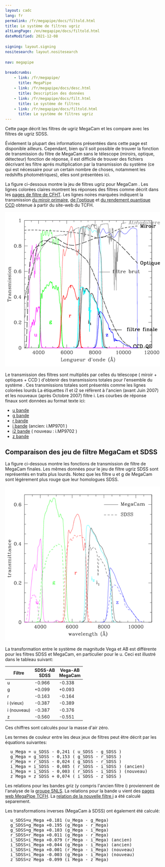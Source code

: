 ```yaml
---
layout: cadc
lang: fr
permalink: /fr/megapipe/docs/filtold.html
title: Le système de filtres ugriz
altLangPage: /en/megapipe/docs/filtold.html
dateModified: 2021-12-08

signing: layout.signing
nositesearch: layout.nositesearch

nav: megapipe

breadcrumbs:
    - link: /fr/megapipe/
      title: MegaPipe
    - link: /fr/megapipe/docs/desc.html
      title: Description des données
    - link: /fr/megapipe/docs/filt.html
      title: Le système de filtres
    - link: /fr/megapipe/docs/filtold.html
      title: Le système de filtres ugriz
---
```


<p>
    Cette page d&eacute;crit les filtres de ugriz MegaCam et les compare avec les
    filtres de ugriz SDSS.
</p>
<p>
    &Eacute;videment la plupart des informations pr&eacute;sent&eacute;es dans cette
    page est disponible ailleurs. Cependant, bien qu'il soit possible de
    trouver la fonction de transmission du filtre de MegaCam sans le
    t&eacute;lescope (miroirs, optique, d&eacute;tecteur) fonction de r&eacute;ponse, il est
    difficile de trouver des fichiers d&eacute;crivant les filtre apr&eacute;s
    multiplication par la transmission du syst&egrave;me (ce qui est n&eacute;cessaire pour
    un certain nombre de choses, notamment les redshifts photom&eacute;triques),
    elles sont pr&eacute;sent&eacute;es ici.
</p>
<p>
  La figure ci-dessous montre la jeu de filtres ugriz pour MegaCam .
  Les lignes color&eacute;es claires montrent les r&eacute;ponses des filtres
  comme d&eacute;crit dans les
  <a rel="external" href="https://www.cfht.hawaii.edu/Instruments/Imaging/MegaPrime/data.MegaPrime/MegaCam_Filters_data.txt">pages de filtre de CFHT</a>.
  Les lignes noires marqu&eacute;es indiquent la transmission 
  <a rel="external" href="https://www.cfht.hawaii.edu/Science/CFHTLS-OLD/MSWG/Al_coating.dat">du miroir primaire</a>,
  <a rel="external" href="https://www.cfht.hawaii.edu/Science/CFHTLS-OLD/MSWG/Optics_TR.dat">de l'optique</a> 
  et <a rel="external" href="https://www.cfht.hawaii.edu/Science/CFHTLS-OLD/MSWG/QE_camera.dat">du rendement quantique CCD</a>
  obtenue &agrave; partir du site-web du TCFH.
</p>
<img class="img-responsive" src="/static/images/megapipe/cfhtlsugriznew_fr.gif" alt="Jeu de filtres MegaCam"/>
<p>
  Le transmission des filtres sont multipli&eacute;s par celles du t&eacute;lescope ( miroir + optiques + CCD ) 
  d'obtenir des transmissions totales pour l'ensemble du syst&egrave;me .
  Ces transmissions totales sont pr&eacute;sent&eacute;s comme les lignes color&eacute;es lourds
  La &eacute;tiquettes i1 et i2 se r&eacute;f&egrave;rent &agrave; l'ancien (avant Juin 2007) et les nouveaux (apr&egrave;s Octobre 2007) filtre i.
  Les courbes de r&eacute;ponse finaux sont donn&eacute;es au format texte ici:
</p>
<ul>
  <li> <a href="/static/files/megapipe/uMega.fil">u bande</a></li>
  <li> <a href="/static/files/megapipe/gMega.fil">g bande</a></li>
  <li> <a href="/static/files/megapipe/rMega.fil">r bande</a></li>
  <li> <a href="/static/files/megapipe/iMega.fil">i bande</a> (ancien: i.MP9701 )</li>
  <li> <a href="/static/files/megapipe/i2Mega.fil">i2 bande</a> ( nouveau : i.MP9702 )</li>
  <li> <a href="/static/files/megapipe/zMega.fil">z bande</a></li>
</ul>
<h2>Comparaison des jeu de filtre MegaCam et SDSS</h2>
<p>
  La figure ci-dessous montre les fonctions de transmission de
  filtre de MegaCam finales.  Les m&ecirc;mes donn&eacute;es pour le jeu de
  filtre ugriz SDSS sont repr&eacute;sent&eacute;s en traits plus lourds.  Notez
  que les filtre u et g de MegaCam sont l&eacute;g&egrave;rement plus rouge que
  leur homologues SDSS.  
</p>
<img class="img-responsive" src="/static/images/megapipe/megasdssnew.gif" alt="MegaCam vs SDSS"/>
<p>
  La transformation entre le syst&egrave;me de magnitude Vega et AB est
  diff&eacute;rente pour les filtres SDSS et MegaCam, en particulier pour le u.
  Ceci est illustr&eacute; dans le tableau suivant:
</p>
<table class="table">
  <thead>
    <tr><th scope="col">Filtre</th><th scope="col">SDSS-AB<br/>SDSS</th> <th scope="col">Vega-AB<br/>MegaCam</th></tr>
  </thead>
  <tbody>
    <tr><td>u          </td><td>-0.966</td><td>-0.338</td></tr>
    <tr><td>g          </td><td>+0.099</td><td>+0.093</td></tr>
    <tr><td>r          </td><td>-0.163</td><td>-0.164</td></tr>
    <tr><td>i (vieux)  </td><td>-0.387</td><td>-0.389</td></tr>
    <tr><td>i (nouveau)</td><td>-0.387</td><td>-0.376</td></tr>
    <tr><td>z          </td><td>-0.560</td><td>-0.551</td></tr>
  </tbody>
</table>
<p>
  Ces chiffres sont calcul&eacute;s pour la masse d'air z&eacute;ro.
</p>
<p>
  Les termes de couleur entre les deux jeux de filtres
  peut &ecirc;tre d&eacute;crit par les &eacute;quations suivantes:
</p>
<pre>
  u_Mega = u_SDSS - 0,241 ( u_SDSS - g_SDSS )
  g_Mega = g_SDSS - 0,153 ( g_SDSS - r_SDSS )
  r_Mega = r_SDSS - 0,024 ( g_SDSS - r_SDSS )
  i_Mega = i_SDSS - 0,085 ( r_SDSS - i_SDSS ) (ancien)
  i_Mega = i_SDSS - 0,003 ( r_SDSS - i_SDSS ) (nouveau)
  z_Mega = z_SDSS + 0,074 ( i_SDSS - z_SDSS )
</pre>
<p>
  Les relations pour les bandes griz (y compris l'ancien filtre i) proviennent de l'analyse de la
  <a rel="external" href="https://www.astro.uvic.ca/~pritchet/SN/Calib/ColourTerms-2006Jun19/index.html#Sec04">groupe SNLS</a>.
  La  relations pour la bande u vient des
  <a rel="external" href="https://cfht.hawaii.edu/Instruments/Imaging/MegaPrime/generalinformation.html">pages web MegaPipe TCFH</a>.
  La <a href="ifilt.html">relation de la nouvelle filtre i</a> a &eacute;t&eacute; calcul&eacute; separement.
</p>
<p>
  Les transformations inverses (MegaCam &agrave; SDSS) ont &eacute;galement &eacute;t&eacute; calcul&eacute;:
</p>
<pre>
  u_SDSS=u_Mega +0.181 (u_Mega - g_Mega)
  g_SDSS=g_Mega +0.195 (g_Mega - r_Mega)
  g_SDSS=g_Mega +0.103 (g_Mega - i_Mega)
  r_SDSS=r_Mega +0.011 (g_Mega - r_Mega)
  i_SDSS=i_Mega +0.079 (r_Mega - i_Mega) (ancien)
  i_SDSS=i_Mega +0.044 (g_Mega - i_Mega) (ancien)
  i_SDSS=i_Mega +0.001 (r_Mega - i_Mega) (nouveau) 
  i_SDSS=i_Mega -0.003 (g_Mega - i_Mega) (nouveau)
  z_SDSS=z_Mega -0.099 (i_Mega - z_Mega)
</pre>
